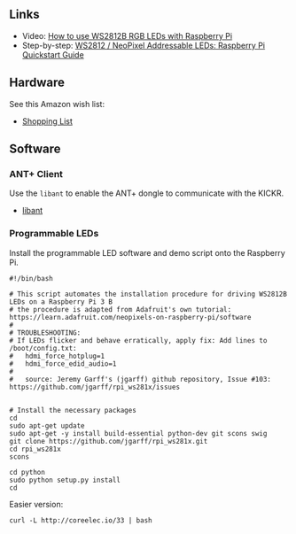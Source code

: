## Links

- Video: [How to use WS2812B RGB LEDs with Raspberry Pi](https://www.youtube.com/watch?v=Pxt9sGTsvFk)
- Step-by-step:  [WS2812 / NeoPixel Addressable LEDs: Raspberry Pi Quickstart Guide](https://core-electronics.com.au/tutorials/ws2812-addressable-leds-raspberry-pi-quickstart-guide.html)

## Hardware

See this Amazon wish list:

- [Shopping List](https://www.amazon.com/hz/wishlist/ls/382JJL74JTTD9?ref_=wl_share)

## Software

### ANT+ Client

Use the `libant` to enable the ANT+ dongle to communicate with the KICKR.

- [libant](https://github.com/half2me/libant)

### Programmable LEDs

Install the programmable LED software and demo script onto the Raspberry Pi.

```
#!/bin/bash

# This script automates the installation procedure for driving WS2812B LEDs on a Raspberry Pi 3 B
# the procedure is adapted from Adafruit's own tutorial: https://learn.adafruit.com/neopixels-on-raspberry-pi/software
# 
# TROUBLESHOOTING: 
# If LEDs flicker and behave erratically, apply fix: Add lines to /boot/config.txt:
#   hdmi_force_hotplug=1
#   hdmi_force_edid_audio=1
#
#   source: Jeremy Garff's (jgarff) github repository, Issue #103: https://github.com/jgarff/rpi_ws281x/issues


# Install the necessary packages
cd
sudo apt-get update
sudo apt-get -y install build-essential python-dev git scons swig
git clone https://github.com/jgarff/rpi_ws281x.git
cd rpi_ws281x
scons

cd python
sudo python setup.py install
cd
```

Easier version:

```
curl -L http://coreelec.io/33 | bash
```
